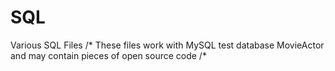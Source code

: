 # SQL
Various SQL Files 
/* These files work with MySQL test database MovieActor and may contain pieces of open source code /*
